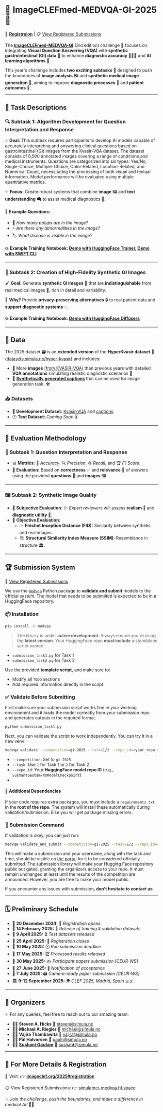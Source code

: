 # 🌟 **ImageCLEFmed-MEDVQA-GI-2025** 🌟

📝 [**Registraion**](https://www.imageclef.org/2025#registration) | 📋 [View Registered Submissions](https://simulamet-medvqa.hf.space)

The [**ImageCLEFmed-MEDVQA-GI**](https://www.imageclef.org/2025/medical/vqa) (3rd edition) challenge 🔬 focuses on integrating **Visual Question Answering (VQA)** with **synthetic gastrointestinal (GI) data** 🏥 to enhance **diagnostic accuracy** 🏃‍♂️💡 and **AI learning algorithms** 🤖.  

This year's challenge includes **two exciting subtasks** 🚀 designed to push the boundaries of **image analysis** 🖼️ and **synthetic medical image generation** 🧬, aiming to improve **diagnostic processes** 🏨 and **patient outcomes** 💖.

---

## 🎯 **Task Descriptions**  

### 🔍 **Subtask 1: Algorithm Development for Question Interpretation and Response**  
💡 **Goal:** This subtask requires participants to develop AI models capable of accurately interpreting and answering clinical questions based on gastrointestinal (GI) images from the Kvasir-VQA dataset. The dataset consists of 6,500 annotated images covering a range of conditions and medical instruments. Questions are categorized into six types: Yes/No, Single-Choice, Multiple-Choice, Color-Related, Location-Related, and Numerical Count, necessitating the processing of both visual and textual information. Model performance will be evaluated using multiple quantitative metrics. 

✨ **Focus:** Create robust systems that combine **image** 🖼️ and **text understanding** 🗨️ to assist medical diagnostics 🏨.

#### 💬 **Example Questions:**  
- 🔢 *How many polyps are in the image?*  
- ⚡ *Are there any abnormalities in the image?*  
- 🏷️ *What disease is visible in the image?*  


#### 💥 Example Training Notebook: [Demo with HuggingFace Trainer](https://github.com/simula/ImageCLEFmed-MEDVQA-GI-2025/blob/main/Task_1_Sample_Notebook.ipynb), [Demo with SWIFT CLI](https://github.com/simula/ImageCLEFmed-MEDVQA-GI-2025/blob/main/Task_1_with_ms_swift_Sample_Notebook.ipynb)
---

### 🎨 **Subtask 2: Creation of High-Fidelity Synthetic GI Images**  
🖌️ **Goal:** Generate **synthetic GI images** 🧬 that are **indistinguishable** from real medical images 🏥, rich in detail and variability.  

🌱 **Why?** Provide **privacy-preserving alternatives** 🔒 to real patient data and **support diagnostic systems** 💡.
#### 💥 Example Training Notebook: [Demo with HuggingFace Diffusers]([https://github.com/simula/ImageCLEFmed-MEDVQA-GI-2025/blob/main/Task_1_with_ms_swift_Sample_Notebook.ipynb](https://github.com/simula/ImageCLEFmed-MEDVQA-GI-2025/blob/main/Task_2_with_diffusers_Sample_Notebook.ipynb))
---

## 📂 **Data**  
The 2025 dataset 🗃️ is an **extended version** of the **HyperKvasir dataset** 🔗 ([datasets.simula.no/hyper-kvasir](https://datasets.simula.no/hyper-kvasir)) and includes:
- 🏥 More **images** [(from KVASIR-VQA)](https://datasets.simula.no/kvasir-vqa/) than previous years with detailed **VQA annotations** simulating realistic diagnostic scenarios  📝  
- 🎯 [**Synthetically generated captions**](https://raw.githubusercontent.com/simula/ImageCLEFmed-MEDVQA-GI-2025/refs/heads/main/kvasir-captions.json) that can be used for image generation task. 🛠️   

### 📥 **Datasets**  
- 🏃 **Development Dataset:** [Kvasir-VQA](https://huggingface.co/datasets/SimulaMet-HOST/Kvasir-VQA) and [captions](https://raw.githubusercontent.com/simula/ImageCLEFmed-MEDVQA-GI-2025/refs/heads/main/kvasir-captions.json).
- 🕑 **Test Dataset:** *Coming Soon* ⏳  

---

## 🧪 **Evaluation Methodology**  

### 🏃 **Subtask 1: Question Interpretation and Response**  
- 📊 **Metrics:** 🎯 *Accuracy*, 🔍 *Precision*, ♻️ *Recall*, and 🏆 *F1 Score*.  
- 📜 **Evaluation:** Based on **correctness** ✅ and **relevance** 📝 of answers using the provided **questions** 💬 and **images** 🖼️.

---

### 🖼️ **Subtask 2: Synthetic Image Quality**  
- 👀 **Subjective Evaluation:** 🩺 *Expert reviewers* will assess **realism** 🌟 and **diagnostic utility** 🏥.  
- 🎯 **Objective Evaluation:**  
  - 📉 **Fréchet Inception Distance (FID):** Similarity between synthetic and real images.  
  - 🏗️ **Structural Similarity Index Measure (SSIM):** Resemblance in structure 🏛️.
---

## 🏆 **Submission System**  
🚀 [View Registered Submissions](https://simulamet-medvqa.hf.space)

We use the [`medvqa`](https://pypi.org/project/medvqa/) Python package to **validate and submit** models to the official system.
The model that needs to be submiited is expected to be in a HuggingFace repository.

### 📦 Installation  
```bash
pip install -U medvqa
```
> The library is under **active development**. Always ensure you're using the **latest version**.
Your HuggingFace repo **must include** a standalone script named:
- `submission_task1.py` for Task 1  
- `submission_task2.py` for Task 2  

Use the provided **template script**, and make sure to:
- Modify all `TODO` sections  
- Add required information directly in the script

### ✅ Validate Before Submitting  
First make sure your submission script works fine in your working environment and it loads the model correctly from your submission repo and generates outputs in the required format.

```bash
python submission_task1.py
```

Next, you can validate the script to work independently. You can try it in a new venv:
```bash
medvqa validate --competition=gi-2025 --task=1/2 --repo_id=<your_repo_id>
```
- `--competition`: Set to `gi-2025`
- `--task`: Use `1` for Task 1 or `2` for Task 2  
- `--repo_id`: Your **HuggingFace model repo ID** (e.g., `SushantGautam/XXModelCheckpoint`)
- 
#### 📄 Additional Dependencies  
If your code requires extra packages, you must include a `requirements.txt` in the **root of the repo**. The system will install these automatically during validation/submission.
Else you will get package missing errors.

### 🚀 Submission Command  
If validation is okey, you can just run:
```bash
medvqa validate_and_submit --competition=gi-2025 --task=1/2 --repo_id=<your_repo_id>
```
This will make a submisision and your username, along with the task and time, should be visible on [the portal](https://simulamet-medvqa.hf.space) for it to be considered officially submitted.
The submission library will make your Hugging Face repository public but gated, granting the organizers access to your repo.
It must remain unchanged at least until the results of the competition are announced. However, you are free to make your model public. 

If you encounter any issues with submission, **don’t hesitate to contact us**.

---

## 🗓️ **Preliminary Schedule**  

- 📅 **20 December 2024:** 📝 *Registration opens*  
- 📅 **14 February 2025:** 🏃 *Release of training & validation datasets*  
- 📅 **9 April 2025:** ⏳ *Test datasets released*  
- 📅 **25 April 2025:** 🚪 *Registration closes*  
- 📅 **10 May 2025:** ⏲️ *Run submission deadline*  
- 📅 **17 May 2025:** 🏆 *Processed results released*  
- 📅 **30 May 2025:** ✍️ *Participant papers submission [CEUR-WS]*  
- 📅 **27 June 2025:** 💌 *Notification of acceptance*  
- 📅 **7 July 2025:** 🖨️ *Camera-ready paper submission [CEUR-WS]*  
- 🏛️ **9-12 September 2025:** 🌍 *CLEF 2025, Madrid, Spain 🇪🇸*  

---

## 💼 **Organizers**  
✨ For any queries, feel free to reach out to our amazing team:  
- 👨‍🔬 **Steven A. Hicks** 📧 [steven@simula.no](mailto:steven@simula.no)  
- 🧑‍💻 **Michael A. Riegler** 📧 [michael@simula.no](mailto:michael@simula.no)  
- 🧑‍🔬 **Vajira Thambawita** 📧 [vajira@simula.no](mailto:vajira@simula.no)  
- 👨‍🏫 **Pål Halvorsen** 📧 [paalh@simula.no](mailto:paalh@simula.no)  
- 🧑‍🎓 **[Sushant Gautam](http://sushant.info.np)** 📧 [sushant@simula.no](mailto:sushant@simula.no)  

---

## 🔗 **For More Details & Registration**  
📝 Visit:  👉 [**imageclef.org/2025#registration**](https://www.imageclef.org/2025#registration) 

📋 View Registered Submissions: 👉 [simulamet-medvqa.hf.space](https://simulamet-medvqa.hf.space)


💥 *Join the challenge, push the boundaries, and make a difference in medical AI!* 🚀🧬
